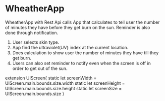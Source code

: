 # WheatherApp
 WheatherApp with Rest Api calls
App that calculates to tell user the number of minutes they have before they get burn on the sun. Reminder is also done through notification.

1. User selects skin type.
2. App find the ultraviolet(UV) index at the current location.
3. Does calculation to show user the number of minutes they have till they get burn.
4. Users can also set reminder to notify even when the screen is off in order to get out of the sun.

 extension UIScreen{
    static let screenWidth = UIScreen.main.bounds.size.width
    static let screenHeight = UIScreen.main.bounds.size.height
    static let screenSize = UIScreen.main.bounds.size
}
